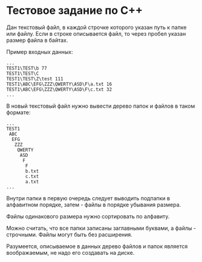 Тестовое задание по С++
===============

Дан текстовый файл, в каждой строчке которого указан путь к папке или файлу.
Если в строке описывается файл, то через пробел указан размер файла в байтах.

Пример входных данных:

```
...
TEST1\TEST\b 77
TEST1\TEST\C
TEST1\TEST\Z\test 111
TEST1\ABC\EFG\ZZZ\QWERTY\ASD\F\a.txt 16
TEST1\ABC\EFG\ZZZ\QWERTY\ASD\F\c.txt 32
...
```

В новый текстовый файл нужно вывести дерево папок и файлов в таком формате:

```
...
TEST1
 ABC
  EFG
   ZZZ
    QWERTY
     ASD
      F
       F
       b.txt
       c.txt
       a.txt
...
```

Внутри папки в первую очередь следует выводить подпапки в алфавитном порядке, затем - файлы в порядке убывания размера.

Файлы одинакового размера нужно сортировать по алфавиту.

Можно считать, что все папки записаны заглавными буквами, а файлы - строчными. Файлы могут быть без расширения.

Разумеется, описываемое в данных дерево файлов и папок является воображаемым, не надо его создавать на диске.